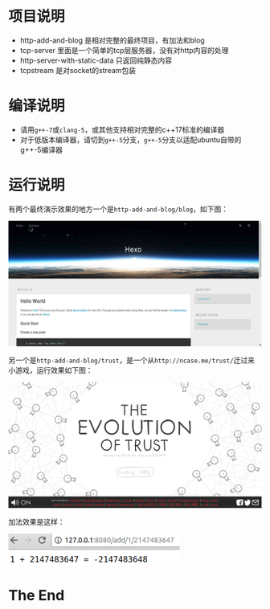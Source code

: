 # 项目说明

* http-add-and-blog 是相对完整的最终项目，有加法和blog
* tcp-server 里面是一个简单的tcp层服务器，没有对http内容的处理
* http-server-with-static-data 只返回纯静态内容
* tcpstream 是对socket的stream包装

# 编译说明

* 请用`g++-7`或`clang-5`，或其他支持相对完整的c++17标准的编译器
* 对于低版本编译器，请切到`g++-5`分支，`g++-5`分支以适配ubuntu自带的g++-5编译器

# 运行说明

有两个最终演示效果的地方一个是`http-add-and-blog/blog`，如下图：

![](blog.png)


另一个是`http-add-and-blog/trust`，是一个从`http://ncase.me/trust/`迁过来小游戏，运行效果如下图：

![](trust.png)

加法效果是这样：

![](add.png)


# The End
